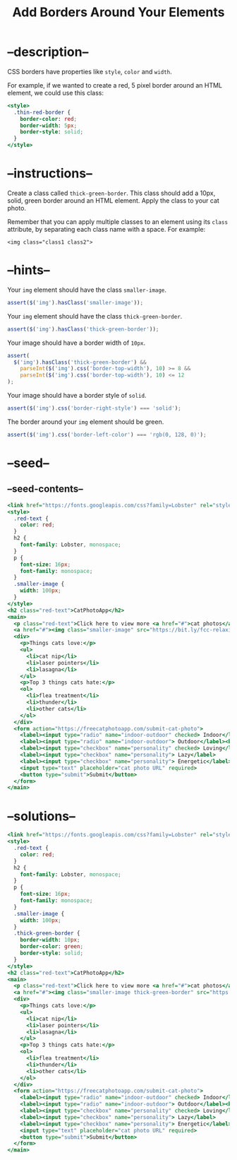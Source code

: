 <!DOCTYPE html>
<html xmlns="http://www.w3.org/1999/xhtml" lang="" xml:lang="">
<head>
  <meta charset="utf-8" />
  <meta name="generator" content="pandoc" />
  <meta name="viewport" content="width=device-width, initial-scale=1.0, user-scalable=yes" />
  <title>Add Borders Around Your Elements</title>
  <style>
    html {
      line-height: 1.5;
      font-family: Georgia, serif;
      font-size: 20px;
      color: #1a1a1a;
      background-color: #fdfdfd;
    }
    body {
      margin: 0 auto;
      max-width: 36em;
      padding-left: 50px;
      padding-right: 50px;
      padding-top: 50px;
      padding-bottom: 50px;
      hyphens: auto;
      word-wrap: break-word;
      text-rendering: optimizeLegibility;
      font-kerning: normal;
    }
    @media (max-width: 600px) {
      body {
        font-size: 0.9em;
        padding: 1em;
      }
    }
    @media print {
      body {
        background-color: transparent;
        color: black;
        font-size: 12pt;
      }
      p, h2, h3 {
        orphans: 3;
        widows: 3;
      }
      h2, h3, h4 {
        page-break-after: avoid;
      }
    }
    p {
      margin: 1em 0;
    }
    a {
      color: #1a1a1a;
    }
    a:visited {
      color: #1a1a1a;
    }
    img {
      max-width: 100%;
    }
    h1, h2, h3, h4, h5, h6 {
      margin-top: 1.4em;
    }
    h5, h6 {
      font-size: 1em;
      font-style: italic;
    }
    h6 {
      font-weight: normal;
    }
    ol, ul {
      padding-left: 1.7em;
      margin-top: 1em;
    }
    li > ol, li > ul {
      margin-top: 0;
    }
    blockquote {
      margin: 1em 0 1em 1.7em;
      padding-left: 1em;
      border-left: 2px solid #e6e6e6;
      color: #606060;
    }
    code {
      font-family: Menlo, Monaco, 'Lucida Console', Consolas, monospace;
      font-size: 85%;
      margin: 0;
    }
    pre {
      margin: 1em 0;
      overflow: auto;
    }
    pre code {
      padding: 0;
      overflow: visible;
    }
    .sourceCode {
     background-color: transparent;
     overflow: visible;
    }
    hr {
      background-color: #1a1a1a;
      border: none;
      height: 1px;
      margin: 1em 0;
    }
    table {
      margin: 1em 0;
      border-collapse: collapse;
      width: 100%;
      overflow-x: auto;
      display: block;
      font-variant-numeric: lining-nums tabular-nums;
    }
    table caption {
      margin-bottom: 0.75em;
    }
    tbody {
      margin-top: 0.5em;
      border-top: 1px solid #1a1a1a;
      border-bottom: 1px solid #1a1a1a;
    }
    th {
      border-top: 1px solid #1a1a1a;
      padding: 0.25em 0.5em 0.25em 0.5em;
    }
    td {
      padding: 0.125em 0.5em 0.25em 0.5em;
    }
    header {
      margin-bottom: 4em;
      text-align: center;
    }
    #TOC li {
      list-style: none;
    }
    #TOC a:not(:hover) {
      text-decoration: none;
    }
    code{white-space: pre-wrap;}
    span.smallcaps{font-variant: small-caps;}
    span.underline{text-decoration: underline;}
    div.column{display: inline-block; vertical-align: top; width: 50%;}
    div.hanging-indent{margin-left: 1.5em; text-indent: -1.5em;}
    ul.task-list{list-style: none;}
    pre > code.sourceCode { white-space: pre; position: relative; }
    pre > code.sourceCode > span { display: inline-block; line-height: 1.25; }
    pre > code.sourceCode > span:empty { height: 1.2em; }
    .sourceCode { overflow: visible; }
    code.sourceCode > span { color: inherit; text-decoration: inherit; }
    div.sourceCode { margin: 1em 0; }
    pre.sourceCode { margin: 0; }
    @media screen {
    div.sourceCode { overflow: auto; }
    }
    @media print {
    pre > code.sourceCode { white-space: pre-wrap; }
    pre > code.sourceCode > span { text-indent: -5em; padding-left: 5em; }
    }
    pre.numberSource code
      { counter-reset: source-line 0; }
    pre.numberSource code > span
      { position: relative; left: -4em; counter-increment: source-line; }
    pre.numberSource code > span > a:first-child::before
      { content: counter(source-line);
        position: relative; left: -1em; text-align: right; vertical-align: baseline;
        border: none; display: inline-block;
        -webkit-touch-callout: none; -webkit-user-select: none;
        -khtml-user-select: none; -moz-user-select: none;
        -ms-user-select: none; user-select: none;
        padding: 0 4px; width: 4em;
        color: #aaaaaa;
      }
    pre.numberSource { margin-left: 3em; border-left: 1px solid #aaaaaa;  padding-left: 4px; }
    div.sourceCode
      {   }
    @media screen {
    pre > code.sourceCode > span > a:first-child::before { text-decoration: underline; }
    }
    code span.al { color: #ff0000; font-weight: bold; } /* Alert */
    code span.an { color: #60a0b0; font-weight: bold; font-style: italic; } /* Annotation */
    code span.at { color: #7d9029; } /* Attribute */
    code span.bn { color: #40a070; } /* BaseN */
    code span.bu { } /* BuiltIn */
    code span.cf { color: #007020; font-weight: bold; } /* ControlFlow */
    code span.ch { color: #4070a0; } /* Char */
    code span.cn { color: #880000; } /* Constant */
    code span.co { color: #60a0b0; font-style: italic; } /* Comment */
    code span.cv { color: #60a0b0; font-weight: bold; font-style: italic; } /* CommentVar */
    code span.do { color: #ba2121; font-style: italic; } /* Documentation */
    code span.dt { color: #902000; } /* DataType */
    code span.dv { color: #40a070; } /* DecVal */
    code span.er { color: #ff0000; font-weight: bold; } /* Error */
    code span.ex { } /* Extension */
    code span.fl { color: #40a070; } /* Float */
    code span.fu { color: #06287e; } /* Function */
    code span.im { } /* Import */
    code span.in { color: #60a0b0; font-weight: bold; font-style: italic; } /* Information */
    code span.kw { color: #007020; font-weight: bold; } /* Keyword */
    code span.op { color: #666666; } /* Operator */
    code span.ot { color: #007020; } /* Other */
    code span.pp { color: #bc7a00; } /* Preprocessor */
    code span.sc { color: #4070a0; } /* SpecialChar */
    code span.ss { color: #bb6688; } /* SpecialString */
    code span.st { color: #4070a0; } /* String */
    code span.va { color: #19177c; } /* Variable */
    code span.vs { color: #4070a0; } /* VerbatimString */
    code span.wa { color: #60a0b0; font-weight: bold; font-style: italic; } /* Warning */
    .display.math{display: block; text-align: center; margin: 0.5rem auto;}
  </style>
  <!--[if lt IE 9]>
    <script src="//cdnjs.cloudflare.com/ajax/libs/html5shiv/3.7.3/html5shiv-printshiv.min.js"></script>
  <![endif]-->
</head>
<body>
<header id="title-block-header">
<h1 class="title">Add Borders Around Your Elements</h1>
</header>
<h1 id="description">–description–</h1>
<p>CSS borders have properties like <code>style</code>, <code>color</code> and <code>width</code>.</p>
<p>For example, if we wanted to create a red, 5 pixel border around an HTML element, we could use this class:</p>
<div class="sourceCode" id="cb1"><pre class="sourceCode html"><code class="sourceCode html"><span id="cb1-1"><a href="#cb1-1" aria-hidden="true" tabindex="-1"></a><span class="kw">&lt;style&gt;</span></span>
<span id="cb1-2"><a href="#cb1-2" aria-hidden="true" tabindex="-1"></a>  <span class="fu">.thin-red-border</span> {</span>
<span id="cb1-3"><a href="#cb1-3" aria-hidden="true" tabindex="-1"></a>    <span class="kw">border-color</span>: <span class="cn">red</span><span class="op">;</span></span>
<span id="cb1-4"><a href="#cb1-4" aria-hidden="true" tabindex="-1"></a>    <span class="kw">border-width</span>: <span class="dv">5</span><span class="dt">px</span><span class="op">;</span></span>
<span id="cb1-5"><a href="#cb1-5" aria-hidden="true" tabindex="-1"></a>    <span class="kw">border-style</span>: <span class="dv">solid</span><span class="op">;</span></span>
<span id="cb1-6"><a href="#cb1-6" aria-hidden="true" tabindex="-1"></a>  }</span>
<span id="cb1-7"><a href="#cb1-7" aria-hidden="true" tabindex="-1"></a><span class="kw">&lt;/style&gt;</span></span></code></pre></div>
<h1 id="instructions">–instructions–</h1>
<p>Create a class called <code>thick-green-border</code>. This class should add a 10px, solid, green border around an HTML element. Apply the class to your cat photo.</p>
<p>Remember that you can apply multiple classes to an element using its <code>class</code> attribute, by separating each class name with a space. For example:</p>
<p><code>&lt;img class="class1 class2"&gt;</code></p>
<h1 id="hints">–hints–</h1>
<p>Your <code>img</code> element should have the class <code>smaller-image</code>.</p>
<div class="sourceCode" id="cb2"><pre class="sourceCode js"><code class="sourceCode javascript"><span id="cb2-1"><a href="#cb2-1" aria-hidden="true" tabindex="-1"></a><span class="fu">assert</span>(<span class="fu">$</span>(<span class="st">&#39;img&#39;</span>)<span class="op">.</span><span class="fu">hasClass</span>(<span class="st">&#39;smaller-image&#39;</span>))<span class="op">;</span></span></code></pre></div>
<p>Your <code>img</code> element should have the class <code>thick-green-border</code>.</p>
<div class="sourceCode" id="cb3"><pre class="sourceCode js"><code class="sourceCode javascript"><span id="cb3-1"><a href="#cb3-1" aria-hidden="true" tabindex="-1"></a><span class="fu">assert</span>(<span class="fu">$</span>(<span class="st">&#39;img&#39;</span>)<span class="op">.</span><span class="fu">hasClass</span>(<span class="st">&#39;thick-green-border&#39;</span>))<span class="op">;</span></span></code></pre></div>
<p>Your image should have a border width of <code>10px</code>.</p>
<div class="sourceCode" id="cb4"><pre class="sourceCode js"><code class="sourceCode javascript"><span id="cb4-1"><a href="#cb4-1" aria-hidden="true" tabindex="-1"></a><span class="fu">assert</span>(</span>
<span id="cb4-2"><a href="#cb4-2" aria-hidden="true" tabindex="-1"></a>  <span class="fu">$</span>(<span class="st">&#39;img&#39;</span>)<span class="op">.</span><span class="fu">hasClass</span>(<span class="st">&#39;thick-green-border&#39;</span>) <span class="op">&amp;&amp;</span></span>
<span id="cb4-3"><a href="#cb4-3" aria-hidden="true" tabindex="-1"></a>    <span class="pp">parseInt</span>(<span class="fu">$</span>(<span class="st">&#39;img&#39;</span>)<span class="op">.</span><span class="fu">css</span>(<span class="st">&#39;border-top-width&#39;</span>)<span class="op">,</span> <span class="dv">10</span>) <span class="op">&gt;=</span> <span class="dv">8</span> <span class="op">&amp;&amp;</span></span>
<span id="cb4-4"><a href="#cb4-4" aria-hidden="true" tabindex="-1"></a>    <span class="pp">parseInt</span>(<span class="fu">$</span>(<span class="st">&#39;img&#39;</span>)<span class="op">.</span><span class="fu">css</span>(<span class="st">&#39;border-top-width&#39;</span>)<span class="op">,</span> <span class="dv">10</span>) <span class="op">&lt;=</span> <span class="dv">12</span></span>
<span id="cb4-5"><a href="#cb4-5" aria-hidden="true" tabindex="-1"></a>)<span class="op">;</span></span></code></pre></div>
<p>Your image should have a border style of <code>solid</code>.</p>
<div class="sourceCode" id="cb5"><pre class="sourceCode js"><code class="sourceCode javascript"><span id="cb5-1"><a href="#cb5-1" aria-hidden="true" tabindex="-1"></a><span class="fu">assert</span>(<span class="fu">$</span>(<span class="st">&#39;img&#39;</span>)<span class="op">.</span><span class="fu">css</span>(<span class="st">&#39;border-right-style&#39;</span>) <span class="op">===</span> <span class="st">&#39;solid&#39;</span>)<span class="op">;</span></span></code></pre></div>
<p>The border around your <code>img</code> element should be green.</p>
<div class="sourceCode" id="cb6"><pre class="sourceCode js"><code class="sourceCode javascript"><span id="cb6-1"><a href="#cb6-1" aria-hidden="true" tabindex="-1"></a><span class="fu">assert</span>(<span class="fu">$</span>(<span class="st">&#39;img&#39;</span>)<span class="op">.</span><span class="fu">css</span>(<span class="st">&#39;border-left-color&#39;</span>) <span class="op">===</span> <span class="st">&#39;rgb(0, 128, 0)&#39;</span>)<span class="op">;</span></span></code></pre></div>
<h1 id="seed">–seed–</h1>
<h2 id="seed-contents">–seed-contents–</h2>
<div class="sourceCode" id="cb7"><pre class="sourceCode html"><code class="sourceCode html"><span id="cb7-1"><a href="#cb7-1" aria-hidden="true" tabindex="-1"></a><span class="kw">&lt;link</span><span class="ot"> href=</span><span class="st">&quot;https://fonts.googleapis.com/css?family=Lobster&quot;</span><span class="ot"> rel=</span><span class="st">&quot;stylesheet&quot;</span><span class="ot"> type=</span><span class="st">&quot;text/css&quot;</span><span class="kw">&gt;</span></span>
<span id="cb7-2"><a href="#cb7-2" aria-hidden="true" tabindex="-1"></a><span class="kw">&lt;style&gt;</span></span>
<span id="cb7-3"><a href="#cb7-3" aria-hidden="true" tabindex="-1"></a>  <span class="fu">.red-text</span> {</span>
<span id="cb7-4"><a href="#cb7-4" aria-hidden="true" tabindex="-1"></a>    <span class="kw">color</span>: <span class="cn">red</span><span class="op">;</span></span>
<span id="cb7-5"><a href="#cb7-5" aria-hidden="true" tabindex="-1"></a>  }</span>
<span id="cb7-6"><a href="#cb7-6" aria-hidden="true" tabindex="-1"></a></span>
<span id="cb7-7"><a href="#cb7-7" aria-hidden="true" tabindex="-1"></a>  h2 {</span>
<span id="cb7-8"><a href="#cb7-8" aria-hidden="true" tabindex="-1"></a>    <span class="kw">font-family</span>: Lobster<span class="op">,</span> <span class="dv">monospace</span><span class="op">;</span></span>
<span id="cb7-9"><a href="#cb7-9" aria-hidden="true" tabindex="-1"></a>  }</span>
<span id="cb7-10"><a href="#cb7-10" aria-hidden="true" tabindex="-1"></a></span>
<span id="cb7-11"><a href="#cb7-11" aria-hidden="true" tabindex="-1"></a>  p {</span>
<span id="cb7-12"><a href="#cb7-12" aria-hidden="true" tabindex="-1"></a>    <span class="kw">font-size</span>: <span class="dv">16</span><span class="dt">px</span><span class="op">;</span></span>
<span id="cb7-13"><a href="#cb7-13" aria-hidden="true" tabindex="-1"></a>    <span class="kw">font-family</span>: <span class="dv">monospace</span><span class="op">;</span></span>
<span id="cb7-14"><a href="#cb7-14" aria-hidden="true" tabindex="-1"></a>  }</span>
<span id="cb7-15"><a href="#cb7-15" aria-hidden="true" tabindex="-1"></a></span>
<span id="cb7-16"><a href="#cb7-16" aria-hidden="true" tabindex="-1"></a>  <span class="fu">.smaller-image</span> {</span>
<span id="cb7-17"><a href="#cb7-17" aria-hidden="true" tabindex="-1"></a>    <span class="kw">width</span>: <span class="dv">100</span><span class="dt">px</span><span class="op">;</span></span>
<span id="cb7-18"><a href="#cb7-18" aria-hidden="true" tabindex="-1"></a>  }</span>
<span id="cb7-19"><a href="#cb7-19" aria-hidden="true" tabindex="-1"></a><span class="kw">&lt;/style&gt;</span></span>
<span id="cb7-20"><a href="#cb7-20" aria-hidden="true" tabindex="-1"></a></span>
<span id="cb7-21"><a href="#cb7-21" aria-hidden="true" tabindex="-1"></a><span class="kw">&lt;h2</span><span class="ot"> class=</span><span class="st">&quot;red-text&quot;</span><span class="kw">&gt;</span>CatPhotoApp<span class="kw">&lt;/h2&gt;</span></span>
<span id="cb7-22"><a href="#cb7-22" aria-hidden="true" tabindex="-1"></a><span class="kw">&lt;main&gt;</span></span>
<span id="cb7-23"><a href="#cb7-23" aria-hidden="true" tabindex="-1"></a>  <span class="kw">&lt;p</span><span class="ot"> class=</span><span class="st">&quot;red-text&quot;</span><span class="kw">&gt;</span>Click here to view more <span class="kw">&lt;a</span><span class="ot"> href=</span><span class="st">&quot;#&quot;</span><span class="kw">&gt;</span>cat photos<span class="kw">&lt;/a&gt;</span>.<span class="kw">&lt;/p&gt;</span></span>
<span id="cb7-24"><a href="#cb7-24" aria-hidden="true" tabindex="-1"></a></span>
<span id="cb7-25"><a href="#cb7-25" aria-hidden="true" tabindex="-1"></a>  <span class="kw">&lt;a</span><span class="ot"> href=</span><span class="st">&quot;#&quot;</span><span class="kw">&gt;&lt;img</span><span class="ot"> class=</span><span class="st">&quot;smaller-image&quot;</span><span class="ot"> src=</span><span class="st">&quot;https://bit.ly/fcc-relaxing-cat&quot;</span><span class="ot"> alt=</span><span class="st">&quot;A cute orange cat lying on its back.&quot;</span><span class="kw">&gt;&lt;/a&gt;</span></span>
<span id="cb7-26"><a href="#cb7-26" aria-hidden="true" tabindex="-1"></a></span>
<span id="cb7-27"><a href="#cb7-27" aria-hidden="true" tabindex="-1"></a>  <span class="kw">&lt;div&gt;</span></span>
<span id="cb7-28"><a href="#cb7-28" aria-hidden="true" tabindex="-1"></a>    <span class="kw">&lt;p&gt;</span>Things cats love:<span class="kw">&lt;/p&gt;</span></span>
<span id="cb7-29"><a href="#cb7-29" aria-hidden="true" tabindex="-1"></a>    <span class="kw">&lt;ul&gt;</span></span>
<span id="cb7-30"><a href="#cb7-30" aria-hidden="true" tabindex="-1"></a>      <span class="kw">&lt;li&gt;</span>cat nip<span class="kw">&lt;/li&gt;</span></span>
<span id="cb7-31"><a href="#cb7-31" aria-hidden="true" tabindex="-1"></a>      <span class="kw">&lt;li&gt;</span>laser pointers<span class="kw">&lt;/li&gt;</span></span>
<span id="cb7-32"><a href="#cb7-32" aria-hidden="true" tabindex="-1"></a>      <span class="kw">&lt;li&gt;</span>lasagna<span class="kw">&lt;/li&gt;</span></span>
<span id="cb7-33"><a href="#cb7-33" aria-hidden="true" tabindex="-1"></a>    <span class="kw">&lt;/ul&gt;</span></span>
<span id="cb7-34"><a href="#cb7-34" aria-hidden="true" tabindex="-1"></a>    <span class="kw">&lt;p&gt;</span>Top 3 things cats hate:<span class="kw">&lt;/p&gt;</span></span>
<span id="cb7-35"><a href="#cb7-35" aria-hidden="true" tabindex="-1"></a>    <span class="kw">&lt;ol&gt;</span></span>
<span id="cb7-36"><a href="#cb7-36" aria-hidden="true" tabindex="-1"></a>      <span class="kw">&lt;li&gt;</span>flea treatment<span class="kw">&lt;/li&gt;</span></span>
<span id="cb7-37"><a href="#cb7-37" aria-hidden="true" tabindex="-1"></a>      <span class="kw">&lt;li&gt;</span>thunder<span class="kw">&lt;/li&gt;</span></span>
<span id="cb7-38"><a href="#cb7-38" aria-hidden="true" tabindex="-1"></a>      <span class="kw">&lt;li&gt;</span>other cats<span class="kw">&lt;/li&gt;</span></span>
<span id="cb7-39"><a href="#cb7-39" aria-hidden="true" tabindex="-1"></a>    <span class="kw">&lt;/ol&gt;</span></span>
<span id="cb7-40"><a href="#cb7-40" aria-hidden="true" tabindex="-1"></a>  <span class="kw">&lt;/div&gt;</span></span>
<span id="cb7-41"><a href="#cb7-41" aria-hidden="true" tabindex="-1"></a></span>
<span id="cb7-42"><a href="#cb7-42" aria-hidden="true" tabindex="-1"></a>  <span class="kw">&lt;form</span><span class="ot"> action=</span><span class="st">&quot;https://freecatphotoapp.com/submit-cat-photo&quot;</span><span class="kw">&gt;</span></span>
<span id="cb7-43"><a href="#cb7-43" aria-hidden="true" tabindex="-1"></a>    <span class="kw">&lt;label&gt;&lt;input</span><span class="ot"> type=</span><span class="st">&quot;radio&quot;</span><span class="ot"> name=</span><span class="st">&quot;indoor-outdoor&quot;</span><span class="ot"> checked</span><span class="kw">&gt;</span> Indoor<span class="kw">&lt;/label&gt;</span></span>
<span id="cb7-44"><a href="#cb7-44" aria-hidden="true" tabindex="-1"></a>    <span class="kw">&lt;label&gt;&lt;input</span><span class="ot"> type=</span><span class="st">&quot;radio&quot;</span><span class="ot"> name=</span><span class="st">&quot;indoor-outdoor&quot;</span><span class="kw">&gt;</span> Outdoor<span class="kw">&lt;/label&gt;&lt;br&gt;</span></span>
<span id="cb7-45"><a href="#cb7-45" aria-hidden="true" tabindex="-1"></a>    <span class="kw">&lt;label&gt;&lt;input</span><span class="ot"> type=</span><span class="st">&quot;checkbox&quot;</span><span class="ot"> name=</span><span class="st">&quot;personality&quot;</span><span class="ot"> checked</span><span class="kw">&gt;</span> Loving<span class="kw">&lt;/label&gt;</span></span>
<span id="cb7-46"><a href="#cb7-46" aria-hidden="true" tabindex="-1"></a>    <span class="kw">&lt;label&gt;&lt;input</span><span class="ot"> type=</span><span class="st">&quot;checkbox&quot;</span><span class="ot"> name=</span><span class="st">&quot;personality&quot;</span><span class="kw">&gt;</span> Lazy<span class="kw">&lt;/label&gt;</span></span>
<span id="cb7-47"><a href="#cb7-47" aria-hidden="true" tabindex="-1"></a>    <span class="kw">&lt;label&gt;&lt;input</span><span class="ot"> type=</span><span class="st">&quot;checkbox&quot;</span><span class="ot"> name=</span><span class="st">&quot;personality&quot;</span><span class="kw">&gt;</span> Energetic<span class="kw">&lt;/label&gt;&lt;br&gt;</span></span>
<span id="cb7-48"><a href="#cb7-48" aria-hidden="true" tabindex="-1"></a>    <span class="kw">&lt;input</span><span class="ot"> type=</span><span class="st">&quot;text&quot;</span><span class="ot"> placeholder=</span><span class="st">&quot;cat photo URL&quot;</span><span class="ot"> required</span><span class="kw">&gt;</span></span>
<span id="cb7-49"><a href="#cb7-49" aria-hidden="true" tabindex="-1"></a>    <span class="kw">&lt;button</span><span class="ot"> type=</span><span class="st">&quot;submit&quot;</span><span class="kw">&gt;</span>Submit<span class="kw">&lt;/button&gt;</span></span>
<span id="cb7-50"><a href="#cb7-50" aria-hidden="true" tabindex="-1"></a>  <span class="kw">&lt;/form&gt;</span></span>
<span id="cb7-51"><a href="#cb7-51" aria-hidden="true" tabindex="-1"></a><span class="kw">&lt;/main&gt;</span></span></code></pre></div>
<h1 id="solutions">–solutions–</h1>
<div class="sourceCode" id="cb8"><pre class="sourceCode html"><code class="sourceCode html"><span id="cb8-1"><a href="#cb8-1" aria-hidden="true" tabindex="-1"></a><span class="kw">&lt;link</span><span class="ot"> href=</span><span class="st">&quot;https://fonts.googleapis.com/css?family=Lobster&quot;</span><span class="ot"> rel=</span><span class="st">&quot;stylesheet&quot;</span><span class="ot"> type=</span><span class="st">&quot;text/css&quot;</span><span class="kw">&gt;</span></span>
<span id="cb8-2"><a href="#cb8-2" aria-hidden="true" tabindex="-1"></a><span class="kw">&lt;style&gt;</span></span>
<span id="cb8-3"><a href="#cb8-3" aria-hidden="true" tabindex="-1"></a>  <span class="fu">.red-text</span> {</span>
<span id="cb8-4"><a href="#cb8-4" aria-hidden="true" tabindex="-1"></a>    <span class="kw">color</span>: <span class="cn">red</span><span class="op">;</span></span>
<span id="cb8-5"><a href="#cb8-5" aria-hidden="true" tabindex="-1"></a>  }</span>
<span id="cb8-6"><a href="#cb8-6" aria-hidden="true" tabindex="-1"></a></span>
<span id="cb8-7"><a href="#cb8-7" aria-hidden="true" tabindex="-1"></a>  h2 {</span>
<span id="cb8-8"><a href="#cb8-8" aria-hidden="true" tabindex="-1"></a>    <span class="kw">font-family</span>: Lobster<span class="op">,</span> <span class="dv">monospace</span><span class="op">;</span></span>
<span id="cb8-9"><a href="#cb8-9" aria-hidden="true" tabindex="-1"></a>  }</span>
<span id="cb8-10"><a href="#cb8-10" aria-hidden="true" tabindex="-1"></a></span>
<span id="cb8-11"><a href="#cb8-11" aria-hidden="true" tabindex="-1"></a>  p {</span>
<span id="cb8-12"><a href="#cb8-12" aria-hidden="true" tabindex="-1"></a>    <span class="kw">font-size</span>: <span class="dv">16</span><span class="dt">px</span><span class="op">;</span></span>
<span id="cb8-13"><a href="#cb8-13" aria-hidden="true" tabindex="-1"></a>    <span class="kw">font-family</span>: <span class="dv">monospace</span><span class="op">;</span></span>
<span id="cb8-14"><a href="#cb8-14" aria-hidden="true" tabindex="-1"></a>  }</span>
<span id="cb8-15"><a href="#cb8-15" aria-hidden="true" tabindex="-1"></a></span>
<span id="cb8-16"><a href="#cb8-16" aria-hidden="true" tabindex="-1"></a>  <span class="fu">.smaller-image</span> {</span>
<span id="cb8-17"><a href="#cb8-17" aria-hidden="true" tabindex="-1"></a>    <span class="kw">width</span>: <span class="dv">100</span><span class="dt">px</span><span class="op">;</span></span>
<span id="cb8-18"><a href="#cb8-18" aria-hidden="true" tabindex="-1"></a>  }</span>
<span id="cb8-19"><a href="#cb8-19" aria-hidden="true" tabindex="-1"></a></span>
<span id="cb8-20"><a href="#cb8-20" aria-hidden="true" tabindex="-1"></a>  <span class="fu">.thick-green-border</span> {</span>
<span id="cb8-21"><a href="#cb8-21" aria-hidden="true" tabindex="-1"></a>    <span class="kw">border-width</span>: <span class="dv">10</span><span class="dt">px</span><span class="op">;</span></span>
<span id="cb8-22"><a href="#cb8-22" aria-hidden="true" tabindex="-1"></a>    <span class="kw">border-color</span>: <span class="cn">green</span><span class="op">;</span></span>
<span id="cb8-23"><a href="#cb8-23" aria-hidden="true" tabindex="-1"></a>    <span class="kw">border-style</span>: <span class="dv">solid</span><span class="op">;</span></span>
<span id="cb8-24"><a href="#cb8-24" aria-hidden="true" tabindex="-1"></a>  }</span>
<span id="cb8-25"><a href="#cb8-25" aria-hidden="true" tabindex="-1"></a><span class="kw">&lt;/style&gt;</span></span>
<span id="cb8-26"><a href="#cb8-26" aria-hidden="true" tabindex="-1"></a></span>
<span id="cb8-27"><a href="#cb8-27" aria-hidden="true" tabindex="-1"></a><span class="kw">&lt;h2</span><span class="ot"> class=</span><span class="st">&quot;red-text&quot;</span><span class="kw">&gt;</span>CatPhotoApp<span class="kw">&lt;/h2&gt;</span></span>
<span id="cb8-28"><a href="#cb8-28" aria-hidden="true" tabindex="-1"></a><span class="kw">&lt;main&gt;</span></span>
<span id="cb8-29"><a href="#cb8-29" aria-hidden="true" tabindex="-1"></a>  <span class="kw">&lt;p</span><span class="ot"> class=</span><span class="st">&quot;red-text&quot;</span><span class="kw">&gt;</span>Click here to view more <span class="kw">&lt;a</span><span class="ot"> href=</span><span class="st">&quot;#&quot;</span><span class="kw">&gt;</span>cat photos<span class="kw">&lt;/a&gt;</span>.<span class="kw">&lt;/p&gt;</span></span>
<span id="cb8-30"><a href="#cb8-30" aria-hidden="true" tabindex="-1"></a></span>
<span id="cb8-31"><a href="#cb8-31" aria-hidden="true" tabindex="-1"></a>  <span class="kw">&lt;a</span><span class="ot"> href=</span><span class="st">&quot;#&quot;</span><span class="kw">&gt;&lt;img</span><span class="ot"> class=</span><span class="st">&quot;smaller-image thick-green-border&quot;</span><span class="ot"> src=</span><span class="st">&quot;https://bit.ly/fcc-relaxing-cat&quot;</span><span class="ot"> alt=</span><span class="st">&quot;A cute orange cat lying on its back.&quot;</span><span class="kw">&gt;&lt;/a&gt;</span></span>
<span id="cb8-32"><a href="#cb8-32" aria-hidden="true" tabindex="-1"></a></span>
<span id="cb8-33"><a href="#cb8-33" aria-hidden="true" tabindex="-1"></a>  <span class="kw">&lt;div&gt;</span></span>
<span id="cb8-34"><a href="#cb8-34" aria-hidden="true" tabindex="-1"></a>    <span class="kw">&lt;p&gt;</span>Things cats love:<span class="kw">&lt;/p&gt;</span></span>
<span id="cb8-35"><a href="#cb8-35" aria-hidden="true" tabindex="-1"></a>    <span class="kw">&lt;ul&gt;</span></span>
<span id="cb8-36"><a href="#cb8-36" aria-hidden="true" tabindex="-1"></a>      <span class="kw">&lt;li&gt;</span>cat nip<span class="kw">&lt;/li&gt;</span></span>
<span id="cb8-37"><a href="#cb8-37" aria-hidden="true" tabindex="-1"></a>      <span class="kw">&lt;li&gt;</span>laser pointers<span class="kw">&lt;/li&gt;</span></span>
<span id="cb8-38"><a href="#cb8-38" aria-hidden="true" tabindex="-1"></a>      <span class="kw">&lt;li&gt;</span>lasagna<span class="kw">&lt;/li&gt;</span></span>
<span id="cb8-39"><a href="#cb8-39" aria-hidden="true" tabindex="-1"></a>    <span class="kw">&lt;/ul&gt;</span></span>
<span id="cb8-40"><a href="#cb8-40" aria-hidden="true" tabindex="-1"></a>    <span class="kw">&lt;p&gt;</span>Top 3 things cats hate:<span class="kw">&lt;/p&gt;</span></span>
<span id="cb8-41"><a href="#cb8-41" aria-hidden="true" tabindex="-1"></a>    <span class="kw">&lt;ol&gt;</span></span>
<span id="cb8-42"><a href="#cb8-42" aria-hidden="true" tabindex="-1"></a>      <span class="kw">&lt;li&gt;</span>flea treatment<span class="kw">&lt;/li&gt;</span></span>
<span id="cb8-43"><a href="#cb8-43" aria-hidden="true" tabindex="-1"></a>      <span class="kw">&lt;li&gt;</span>thunder<span class="kw">&lt;/li&gt;</span></span>
<span id="cb8-44"><a href="#cb8-44" aria-hidden="true" tabindex="-1"></a>      <span class="kw">&lt;li&gt;</span>other cats<span class="kw">&lt;/li&gt;</span></span>
<span id="cb8-45"><a href="#cb8-45" aria-hidden="true" tabindex="-1"></a>    <span class="kw">&lt;/ol&gt;</span></span>
<span id="cb8-46"><a href="#cb8-46" aria-hidden="true" tabindex="-1"></a>  <span class="kw">&lt;/div&gt;</span></span>
<span id="cb8-47"><a href="#cb8-47" aria-hidden="true" tabindex="-1"></a></span>
<span id="cb8-48"><a href="#cb8-48" aria-hidden="true" tabindex="-1"></a>  <span class="kw">&lt;form</span><span class="ot"> action=</span><span class="st">&quot;https://freecatphotoapp.com/submit-cat-photo&quot;</span><span class="kw">&gt;</span></span>
<span id="cb8-49"><a href="#cb8-49" aria-hidden="true" tabindex="-1"></a>    <span class="kw">&lt;label&gt;&lt;input</span><span class="ot"> type=</span><span class="st">&quot;radio&quot;</span><span class="ot"> name=</span><span class="st">&quot;indoor-outdoor&quot;</span><span class="ot"> checked</span><span class="kw">&gt;</span> Indoor<span class="kw">&lt;/label&gt;</span></span>
<span id="cb8-50"><a href="#cb8-50" aria-hidden="true" tabindex="-1"></a>    <span class="kw">&lt;label&gt;&lt;input</span><span class="ot"> type=</span><span class="st">&quot;radio&quot;</span><span class="ot"> name=</span><span class="st">&quot;indoor-outdoor&quot;</span><span class="kw">&gt;</span> Outdoor<span class="kw">&lt;/label&gt;&lt;br&gt;</span></span>
<span id="cb8-51"><a href="#cb8-51" aria-hidden="true" tabindex="-1"></a>    <span class="kw">&lt;label&gt;&lt;input</span><span class="ot"> type=</span><span class="st">&quot;checkbox&quot;</span><span class="ot"> name=</span><span class="st">&quot;personality&quot;</span><span class="ot"> checked</span><span class="kw">&gt;</span> Loving<span class="kw">&lt;/label&gt;</span></span>
<span id="cb8-52"><a href="#cb8-52" aria-hidden="true" tabindex="-1"></a>    <span class="kw">&lt;label&gt;&lt;input</span><span class="ot"> type=</span><span class="st">&quot;checkbox&quot;</span><span class="ot"> name=</span><span class="st">&quot;personality&quot;</span><span class="kw">&gt;</span> Lazy<span class="kw">&lt;/label&gt;</span></span>
<span id="cb8-53"><a href="#cb8-53" aria-hidden="true" tabindex="-1"></a>    <span class="kw">&lt;label&gt;&lt;input</span><span class="ot"> type=</span><span class="st">&quot;checkbox&quot;</span><span class="ot"> name=</span><span class="st">&quot;personality&quot;</span><span class="kw">&gt;</span> Energetic<span class="kw">&lt;/label&gt;&lt;br&gt;</span></span>
<span id="cb8-54"><a href="#cb8-54" aria-hidden="true" tabindex="-1"></a>    <span class="kw">&lt;input</span><span class="ot"> type=</span><span class="st">&quot;text&quot;</span><span class="ot"> placeholder=</span><span class="st">&quot;cat photo URL&quot;</span><span class="ot"> required</span><span class="kw">&gt;</span></span>
<span id="cb8-55"><a href="#cb8-55" aria-hidden="true" tabindex="-1"></a>    <span class="kw">&lt;button</span><span class="ot"> type=</span><span class="st">&quot;submit&quot;</span><span class="kw">&gt;</span>Submit<span class="kw">&lt;/button&gt;</span></span>
<span id="cb8-56"><a href="#cb8-56" aria-hidden="true" tabindex="-1"></a>  <span class="kw">&lt;/form&gt;</span></span>
<span id="cb8-57"><a href="#cb8-57" aria-hidden="true" tabindex="-1"></a><span class="kw">&lt;/main&gt;</span></span></code></pre></div>
</body>
</html>
